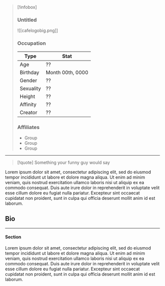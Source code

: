 > [!infobox]
> ### Untitled
> ![[cafelogobig.png]]
> ### Occupation
> | Type | Stat |
> | --- | --- |
> | Age | ?? |
> | Birthday | Month 00th, 0000
> | Gender | ?? |
> | Sexuality | ?? |
> | Height | ?? |
> | Affinity | ?? |
> | Creator | ?? |
> ### Affiliates 
> - Group
> - Group
> - Group
---

> [!quote] 
> Something your funny guy would say

Lorem ipsum dolor sit amet, consectetur adipiscing elit, sed do eiusmod tempor incididunt ut labore et dolore magna aliqua. Ut enim ad minim veniam, quis nostrud exercitation ullamco laboris nisi ut aliquip ex ea commodo consequat. Duis aute irure dolor in reprehenderit in voluptate velit esse cillum dolore eu fugiat nulla pariatur. Excepteur sint occaecat cupidatat non proident, sunt in culpa qui officia deserunt mollit anim id est laborum.

## Bio 
---
#### Section
Lorem ipsum dolor sit amet, consectetur adipiscing elit, sed do eiusmod tempor incididunt ut labore et dolore magna aliqua. Ut enim ad minim veniam, quis nostrud exercitation ullamco laboris nisi ut aliquip ex ea commodo consequat. Duis aute irure dolor in reprehenderit in voluptate velit esse cillum dolore eu fugiat nulla pariatur. Excepteur sint occaecat cupidatat non proident, sunt in culpa qui officia deserunt mollit anim id est laborum.